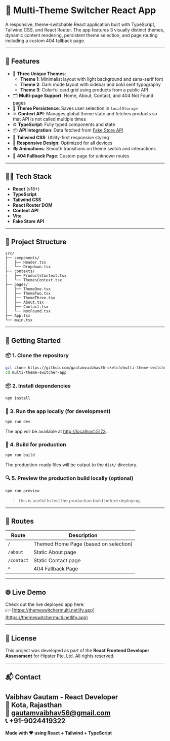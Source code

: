 # 🌈 Multi-Theme Switcher React App

A responsive, theme-switchable React application built with TypeScript, Tailwind CSS, and React Router. The app features 3 visually distinct themes, dynamic content rendering, persistent theme selection, and page routing including a custom 404 fallback page.

---

## 🚀 Features

- 🎨 **Three Unique Themes**:
  - **Theme 1**: Minimalist layout with light background and sans-serif font
  - **Theme 2**: Dark mode layout with sidebar and bold serif typography
  - **Theme 3**: Colorful card grid using products from a public API
- 🗂️ **Multi-page Support**: Home, About, Contact, and 404 Not Found pages
- 🔄 **Theme Persistence**: Saves user selection in `localStorage`
- ⚛️ **Context API**: Manages global theme state and fetches products so that API is not called multiple times
- ⚙️ **TypeScript**: Fully typed components and state
- 📦 **API Integration**: Data fetched from [Fake Store API](https://fakestoreapi.com/)
- 💅 **Tailwind CSS**: Utility-first responsive styling
- 📱 **Responsive Design**: Optimized for all devices
- 🎭 **Animations**: Smooth transitions on theme switch and interactions
- 🚧 **404 Fallback Page**: Custom page for unknown routes

---

## 🧑‍💻 Tech Stack

- **React** (v18+)
- **TypeScript**
- **Tailwind CSS**
- **React Router DOM**
- **Context API**
- **Vite**
- **Fake Store API**

---

## 📁 Project Structure

```
src/
├── components/
│   ├── Header.tsx
│   └── Dropdown.tsx
├── contexts/
|   ├── ProductsContext.tsx
│   └── ThemesContext.tsx
├── pages/
│   ├── ThemeOne.tsx
│   ├── ThemeTwo.tsx
│   ├── ThemeThree.tsx
│   ├── About.tsx
│   ├── Contact.tsx
│   └── NotFound.tsx
├── App.tsx
└── main.tsx
```

---

## 🧪 Getting Started

### 📦 1. Clone the repository

```bash
git clone https://github.com/gautamvaibhav56-sketch/multi-theme-switcher-app
cd multi-theme-switcher-app
```

### 📦 2. Install dependencies

```bash
npm install
```

### 🚀 3. Run the app locally (for development)

```bash
npm run dev
```

The app will be available at [http://localhost:5173](http://localhost:5173).

### 🧱 4. Build for production

```bash
npm run build
```

The production-ready files will be output to the `dist/` directory.

### 🔍 5. Preview the production build locally (optional)

```bash
npm run preview
```

> This is useful to test the production build before deploying.

---

## 🔗 Routes

| Route         | Description                          |
|---------------|--------------------------------------|
| `/`           | Themed Home Page (based on selection)|
| `/about`      | Static About page                    |
| `/contact`    | Static Contact page                  |
| `*`           | 404 Fallback Page                    |

---

## 🌐 Live Demo

Check out the live deployed app here:  
👉 [https://themeswitchermulti.netlify.app](https://themeswitchermulti.netlify.app)

---

## 📄 License

This project was developed as part of the **React Frontend Developer Assessment** for Hipster Pte. Ltd. All rights reserved.

---

## 📬 Contact

**Vaibhav Gautam - React Developer**  
📍 Kota, Rajasthan  
📧 gautamvaibhav56@gmail.com  
📞 +91-9024419322
---

**Made with ❤️ using React + Tailwind + TypeScript**
